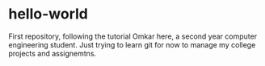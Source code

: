 # hello-world
First repository, following the tutorial
  Omkar here, a second year computer engineering student. Just trying to learn git for now to manage my college projects and assignemtns.
